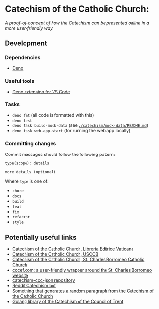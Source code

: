# Catechism of the Catholic Church:

_A proof-of-concept of how the Catechism can be presented online in a more user-friendly way._

## Development

### Dependencies

- [Deno](https://deno.land/)

### Useful tools

- [Deno extension for VS Code](https://marketplace.visualstudio.com/items?itemName=denoland.vscode-deno)

### Tasks

- `deno fmt` (all code is formatted with this)
- `deno test`
- `deno task build-mock-data` (see [`./catechism/mock-data/README.md`]())
- `deno task web-app-start` (for running the web app locally)

### Committing changes

Commit messages should follow the following pattern:

```
type(scope): details

more details (optional)
```

Where `type` is one of:

- `chore`
- `docs`
- `build`
- `feat`
- `fix`
- `refactor`
- `style`

## Potentially useful links

- [Catechism of the Catholic Church, Libreria Editrice Vaticana](http://www.vatican.va/archive/ENG0015/_INDEX.HTM)
- [Catechism of the Catholic Church, USCCB](https://www.usccb.org/beliefs-and-teachings/what-we-believe/catechism/catechism-of-the-catholic-church)
- [Catechism of the Catholic Church, St. Charles Borromeo Catholic Church](https://scborromeo2.org/catechism-of-the-catholic-church)
- [cccef.com: a user-friendly wrapper around the St. Charles Borromeo website](http://cccref.com/)
- [catechism-ccc-json repository](https://github.com/nossbigg/catechism-ccc-json)
- [Reddit Catechism bot](https://github.com/konohitowa/catebot)
- [Something that generates a random paragraph from the Catechism of the Catholic Church](https://github.com/regdoug/ccc)
- [Golang library of the Catechism of the Council of Trent](https://github.com/mborders/romanus)
